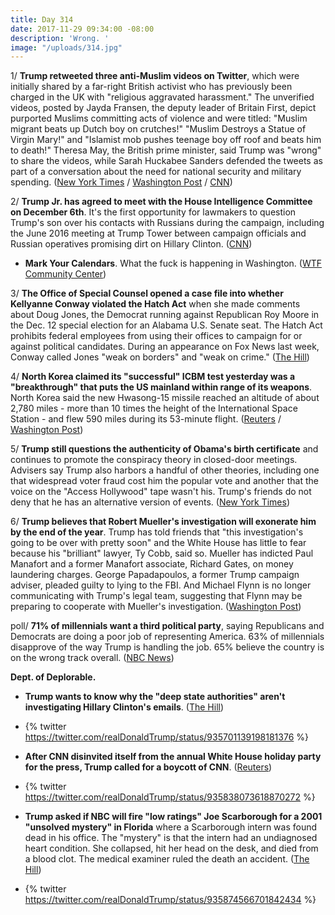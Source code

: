 ```yaml
---
title: Day 314
date: 2017-11-29 09:34:00 -08:00
description: 'Wrong. '
image: "/uploads/314.jpg"
---
```


1/ **Trump retweeted three anti-Muslim videos on Twitter**, which were initially shared by a far-right British activist who has previously been charged in the UK with "religious aggravated harassment." The unverified videos, posted by Jayda Fransen, the deputy leader of Britain First, depict purported Muslims committing acts of violence and were titled: "Muslim migrant beats up Dutch boy on crutches!" "Muslim Destroys a Statue of Virgin Mary!" and "Islamist mob pushes teenage boy off roof and beats him to death!" Theresa May, the British prime minister, said Trump was "wrong" to share the videos, while Sarah Huckabee Sanders defended the tweets as part of a conversation about the need for national security and military spending. ([New York Times](https://www.nytimes.com/2017/11/29/us/politics/trump-anti-muslim-videos-jayda-fransen.html) / [Washington Post](https://www.washingtonpost.com/news/post-politics/wp/2017/11/29/trump-retweets-inflammatory-and-unverified-anti-muslim-videos/) / [CNN](https://www.cnn.com/2017/11/29/politics/donald-trump-retweet-jayda-fransen/index.html))

2/ **Trump Jr. has agreed to meet with the House Intelligence Committee on December 6th**. It's the first opportunity for lawmakers to question Trump's son over his contacts with Russians during the campaign, including the June 2016 meeting at Trump Tower between campaign officials and Russian operatives promising dirt on Hillary Clinton. ([CNN](https://www.cnn.com/2017/11/29/politics/donald-trump-jr-russia/index.html))

* **Mark Your Calendars**. What the fuck is happening in Washington. ([WTF Community Center](https://talk.whatthefuckjusthappenedtoday.com/t/mark-your-calendars/448))

3/ **The Office of Special Counsel opened a case file into whether Kellyanne Conway violated the Hatch Act** when she made comments about Doug Jones, the Democrat running against Republican Roy Moore in the Dec. 12 special election for an Alabama U.S. Senate seat. The Hatch Act prohibits federal employees from using their offices to campaign for or against political candidates. During an appearance on Fox News last week, Conway called Jones "weak on borders" and "weak on crime." ([The Hill](http://thehill.com/homenews/news/362300-us-special-counsel-opening-up-case-file-over-accusation-that-conway-broke-the))

4/ **North Korea claimed its "successful" ICBM test yesterday was a "breakthrough" that puts the US mainland within range of its weapons**. North Korea said the new Hwasong-15 missile reached an altitude of about 2,780 miles - more than 10 times the height of the International Space Station - and flew 590 miles during its 53-minute flight. ([Reuters](https://www.reuters.com/article/us-northkorea-missiles/north-korea-says-breakthrough-puts-u-s-mainland-within-range-of-nuclear-weapons-idUSKBN1DS2MB) / [Washington Post](https://www.washingtonpost.com/world/north-korea-fires-missile-for-the-first-time-in-more-than-two-months/2017/11/28/0c136952-d46c-11e7-9461-ba77d604373d_story.html))

5/ **Trump still questions the authenticity of Obama's birth certificate** and continues to promote the conspiracy theory in closed-door meetings. Advisers say Trump also harbors a handful of other theories, including one that widespread voter fraud cost him the popular vote and another that the voice on the "Access Hollywood" tape wasn't his. Trump's friends do not deny that he has an alternative version of events. ([New York Times](https://www.nytimes.com/2017/11/28/us/politics/trump-access-hollywood-tape.html))

6/ **Trump believes that Robert Mueller's investigation will exonerate him by the end of the year**. Trump has told friends that "this investigation's going to be over with pretty soon" and the White House has little to fear because his "brilliant" lawyer, Ty Cobb, said so. Mueller has indicted Paul Manafort and a former Manafort associate, Richard Gates, on money laundering charges. George Papadapoulos, a former Trump campaign adviser, pleaded guilty to lying to the FBI. And Michael Flynn is no longer communicating with Trump's legal team, suggesting that Flynn may be preparing to cooperate with Mueller's investigation. ([Washington Post](https://www.washingtonpost.com/politics/from-access-hollywood-to-russia-trump-seeks-to-paint-the-rosiest-picture/2017/11/28/9e253bc4-d451-11e7-95bf-df7c19270879_story.html))

poll/ **71% of millennials want a third political party**, saying Republicans and Democrats are doing a poor job of representing America. 63% of millennials disapprove of the way Trump is handling the job. 65% believe the country is on the wrong track overall. ([NBC News](https://www.nbcnews.com/politics/politics-news/millennial-poll-strong-majority-want-third-political-party-n824526))

**Dept. of Deplorable.**

* **Trump wants to know why the "deep state authorities" aren't investigating Hillary Clinton's emails**. ([The Hill](http://thehill.com/homenews/administration/362271-trump-blasts-deep-state-for-not-investigating-clinton-emails))

* {% twitter https://twitter.com/realDonaldTrump/status/935701139198181376 %}

* **After CNN disinvited itself from the annual White House holiday party for the press, Trump called for a boycott of CNN**. ([Reuters](https://www.reuters.com/article/us-usa-trump-cnn/trump-calls-for-boycott-of-television-network-cnn-tweet-idUSKBN1DT1XU))

* {% twitter https://twitter.com/realDonaldTrump/status/935838073618870272 %}

* **Trump asked if NBC will fire "low ratings" Joe Scarborough for a 2001 "unsolved mystery" in Florida** where a Scarborough intern was found dead in his office. The "mystery" is that the intern had an undiagnosed heart condition. She collapsed, hit her head on the desk, and died from a blood clot. The medical examiner ruled the death an accident. ([The Hill](http://thehill.com/homenews/media/362307-trump-tweet-calls-for-investigation-into-scarboroughs-dead-staffer-while-in))

* {% twitter https://twitter.com/realDonaldTrump/status/935874566701842434 %}
